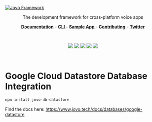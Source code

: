 [![Jovo Framework](../docs/img/jovo-header.png)](https://www.jovo.tech)

<p align="center">The development framework for cross-platform voice apps</p>

<p align="center">
<a href="https://www.jovo.tech/docs/"><strong>Documentation</strong></a> -
<a href="https://github.com/jovotech/jovo-cli"><strong>CLI </strong></a> -
<a href="https://github.com/jovotech/jovo-sample-voice-app-nodejs"><strong>Sample App </strong></a> - <a href="https://github.com/jovotech/jovo-framework/tree/master/.github/CONTRIBUTING.md"><strong>Contributing</strong></a> - <a href="https://twitter.com/jovotech"><strong>Twitter</strong></a></p>
<br/>

<p align="center">
<a href="https://travis-ci.org/jovotech/jovo-framework" target="_blank"><img src="https://travis-ci.org/jovotech/jovo-framework.svg?branch=master"></a>
<a href="https://www.npmjs.com/package/jovo-framework" target="_blank"><img src="https://badge.fury.io/js/jovo-framework.svg"></a>
<a href="./CONTRIBUTING.md"><img src="https://img.shields.io/badge/PRs-welcome-brightgreen.svg"></a>
<a href="https://slackin-uwinbxqkfx.now.sh" target="_blank"><img src="https://slackin-uwinbxqkfx.now.sh/badge.svg"></a>
<a href="https://twitter.com/intent/tweet?text=🔈 Build cross-platform voice apps for Alexa and Google Assistant with @jovotech https://github.com/jovotech/jovo-framework/" target="_blank"><img src="https://img.shields.io/twitter/url/http/shields.io.svg?style=social"></a>
</p>
<br/>

# Google Cloud Datastore Database Integration

```sh
npm install jovo-db-datastore
```

Find the docs here: https://www.jovo.tech/docs/databases/google-datastore
